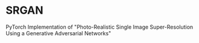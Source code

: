 # SRGAN
PyTorch Implementation of "Photo-Realistic Single Image Super-Resolution Using a Generative Adversarial Networks"
